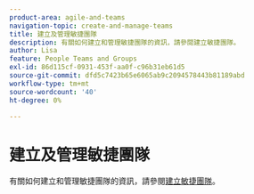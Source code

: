 ```yaml
---
product-area: agile-and-teams
navigation-topic: create-and-manage-teams
title: 建立及管理敏捷團隊
description: 有關如何建立和管理敏捷團隊的資訊，請參閱建立敏捷團隊。
author: Lisa
feature: People Teams and Groups
exl-id: 86d115cf-0931-453f-aa0f-c96b31eb61d5
source-git-commit: dfd5c7423b65e6065ab9c2094578443b81189abd
workflow-type: tm+mt
source-wordcount: '40'
ht-degree: 0%

---
```


# 建立及管理敏捷團隊

有關如何建立和管理敏捷團隊的資訊，請參閱[建立敏捷團隊](../../agile/get-started-with-agile-in-workfront/create-an-agile-team.md)。
